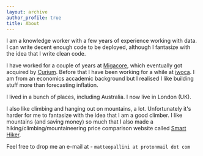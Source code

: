 ```yaml
---
layout: archive
author_profile: true
title: About
---
```


I am a knowledge worker with a few years of experience working with data. I can write decent enough code to be deployed, although I fantasize with the idea that I write clean code.

I have worked for a couple of years at [Migacore](https://migacore.com/), which eventually got acquired by [Curium](https://www.cirium.com/). Before that I have been working for a while at [iwoca](https://www.iwoca.co.uk/). I am from an economics accademic background but I realised I like building stuff more than forecasting inflation.

I lived in a bunch of places, including Australia. I now live in London (UK).

I also like climbing and hanging out on mountains, a lot. Unfortunately it's harder for me to fantasize with the idea that I am a good climber. I like mountains (and saving money) so much that I also made a hiking/climbing/mountaineering price comparison website called [Smart Hiker](https://smarthiker.co.uk/).

Feel free to drop me an e-mail at - `matteopallini at protonmail dot com`
